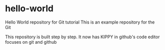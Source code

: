 # hello-world
Hello World repository for Git tutorial
This is an example repository for the Git

This repository is built step by step.
It now has KIPPY in github's code editor
focuses on git and github
